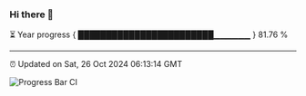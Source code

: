 ### Hi there 👋

⏳ Year progress { ████████████████████████▁▁▁▁▁▁ } 81.76 %

---

⏰ Updated on Sat, 26 Oct 2024 06:13:14 GMT

![Progress Bar CI](https://github.com/Shyam-Makwana/GitHub-Actions-Demo/workflows/Progress%20Bar%20CI/badge.svg)
